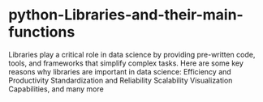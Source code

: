 # python-Libraries-and-their-main-functions
Libraries play a critical role in data science by providing pre-written code, tools, and frameworks that simplify complex tasks. Here are some key reasons why libraries are important in data science:  Efficiency and Productivity Standardization and Reliability Scalability Visualization Capabilities, and many more
